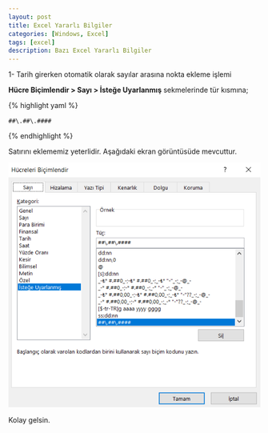 ```yaml
---
layout: post
title: Excel Yararlı Bilgiler
categories: [Windows, Excel]
tags: [excel]
description: Bazı Excel Yararlı Bilgiler
---
```

1- Tarih girerken otomatik olarak sayılar arasına nokta ekleme işlemi

**Hücre Biçimlendir > Sayı > İsteğe Uyarlanmış** sekmelerinde tür kısmına;

{% highlight yaml %}

    ##\.##\.####

{% endhighlight %}

Satırını eklememiz yeterlidir.
Aşağıdaki ekran görüntüsüde mevcuttur.

<img src="https://raw.githubusercontent.com/ferhatakbulut/ferhatakbulut.github.io/main/image/e1.png">


Kolay gelsin.

